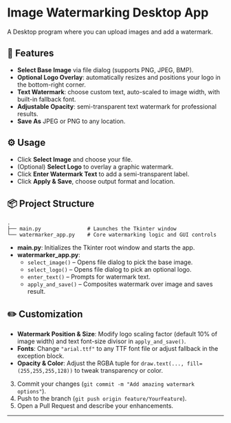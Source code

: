 # Image Watermarking Desktop App
A Desktop program where you can upload images and add a watermark.

## 🚀 Features

- **Select Base Image** via file dialog (supports PNG, JPEG, BMP).  
- **Optional Logo Overlay**: automatically resizes and positions your logo in the bottom-right corner.  
- **Text Watermark**: choose custom text, auto-scaled to image width, with built-in fallback font.  
- **Adjustable Opacity**: semi-transparent text watermark for professional results.  
- **Save As** JPEG or PNG to any location.

## ⚙️ Usage

 - Click **Select Image** and choose your file.  
 - (Optional) **Select Logo** to overlay a graphic watermark.  
 - Click **Enter Watermark Text** to add a semi-transparent label.  
 - Click **Apply & Save**, choose output format and location.

## 📦 Project Structure

```
.
├── main.py               # Launches the Tkinter window
└── watermarker_app.py    # Core watermarking logic and GUI controls
```

- **main.py**: Initializes the Tkinter root window and starts the app.  
- **watermarker_app.py**:  
  - `select_image()` – Opens file dialog to pick the base image.  
  - `select_logo()` – Opens file dialog to pick an optional logo.  
  - `enter_text()`  – Prompts for watermark text.  
  - `apply_and_save()` – Composites watermark over image and saves result.

## ✏️ Customization

- **Watermark Position & Size**: Modify logo scaling factor (default 10% of image width) and text font-size divisor in `apply_and_save()`.  
- **Fonts**: Change `"arial.ttf"` to any TTF font file or adjust fallback in the exception block.  
- **Opacity & Color**: Adjust the RGBA tuple for `draw.text(..., fill=(255,255,255,128))` to tweak transparency or color.  
3. Commit your changes (`git commit -m "Add amazing watermark options"`).  
4. Push to the branch (`git push origin feature/YourFeature`).  
5. Open a Pull Request and describe your enhancements.

---
